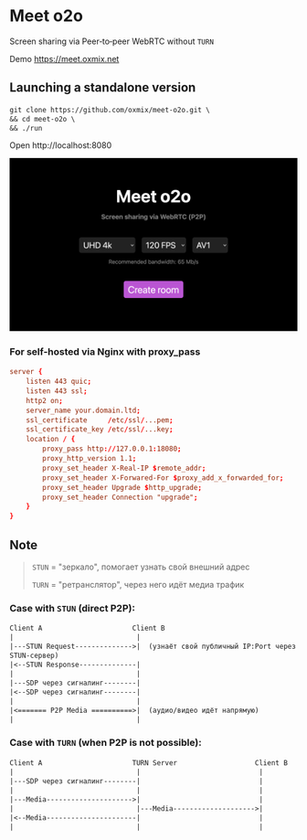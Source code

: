 # Meet o2o

Screen sharing via Peer‑to‑peer WebRTC without `TURN`

Demo https://meet.oxmix.net

## Launching a standalone version

```shell
git clone https://github.com/oxmix/meet-o2o.git \
&& cd meet-o2o \
&& ./run
```

Open http://localhost:8080

![Preview](o2o.png)

### For self-hosted via Nginx with proxy_pass

```conf
server {
    listen 443 quic;
    listen 443 ssl;
    http2 on;
    server_name your.domain.ltd;
    ssl_certificate     /etc/ssl/...pem;
    ssl_certificate_key /etc/ssl/...key;
    location / {
        proxy_pass http://127.0.0.1:18080;
        proxy_http_version 1.1;
        proxy_set_header X-Real-IP $remote_addr;
        proxy_set_header X-Forwared-For $proxy_add_x_forwarded_for;
        proxy_set_header Upgrade $http_upgrade;
        proxy_set_header Connection "upgrade";
    }
}
```

## Note

> `STUN` = "зеркало", помогает узнать свой внешний адрес
>
> `TURN` = "ретранслятор", через него идёт медиа трафик

### Case with `STUN` (direct P2P):

```
Client A                      Client B
|                              |
|---STUN Request-------------->|  (узнаёт свой публичный IP:Port через STUN-сервер)
|<--STUN Response--------------|
|                              |
|---SDP через сигналинг--------|
|<--SDP через сигналинг--------|
|                              |
|<======= P2P Media ==========>|  (аудио/видео идёт напрямую)
|                              |
```

### Case with `TURN` (when P2P is not possible):

```
Client A                      TURN Server                   Client B
|                              |                             |
|---SDP через сигналинг--------|                             |
|                              |                             |
|---Media--------------------->|                             |
|                              |---Media-------------------->|
|<--Media----------------------|                             |
|                              |                             |
```
